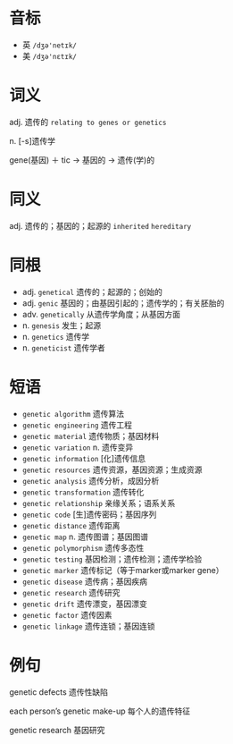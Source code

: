 # 音标

- 英 `/dʒə'netɪk/`
- 美 `/dʒə'nɛtɪk/`

# 词义

adj. 遗传的
`relating to genes or genetics`

n. [-s]遗传学




gene(基因) ＋ tic → 基因的 → 遗传(学)的

# 同义

adj. 遗传的；基因的；起源的
`inherited` `hereditary`

# 同根

- adj. `genetical` 遗传的；起源的；创始的
- adj. `genic` 基因的；由基因引起的；遗传学的；有关胚胎的
- adv. `genetically` 从遗传学角度；从基因方面
- n. `genesis` 发生；起源
- n. `genetics` 遗传学
- n. `geneticist` 遗传学者

# 短语

- `genetic algorithm` 遗传算法
- `genetic engineering` 遗传工程
- `genetic material` 遗传物质；基因材料
- `genetic variation` n. 遗传变异
- `genetic information` [化]遗传信息
- `genetic resources` 遗传资源，基因资源；生成资源
- `genetic analysis` 遗传分析，成因分析
- `genetic transformation` 遗传转化
- `genetic relationship` 亲缘关系；语系关系
- `genetic code` [生]遗传密码；基因序列
- `genetic distance` 遗传距离
- `genetic map` n. 遗传图谱；基因图谱
- `genetic polymorphism` 遗传多态性
- `genetic testing` 基因检测；遗传检测；遗传学检验
- `genetic marker` 遗传标记（等于marker或marker gene）
- `genetic disease` 遗传病；基因疾病
- `genetic research` 遗传研究
- `genetic drift` 遗传漂变，基因漂变
- `genetic factor` 遗传因素
- `genetic linkage` 遗传连锁；基因连锁

# 例句

genetic defects
遗传性缺陷

each person’s genetic make-up
每个人的遗传特征

genetic research
基因研究


